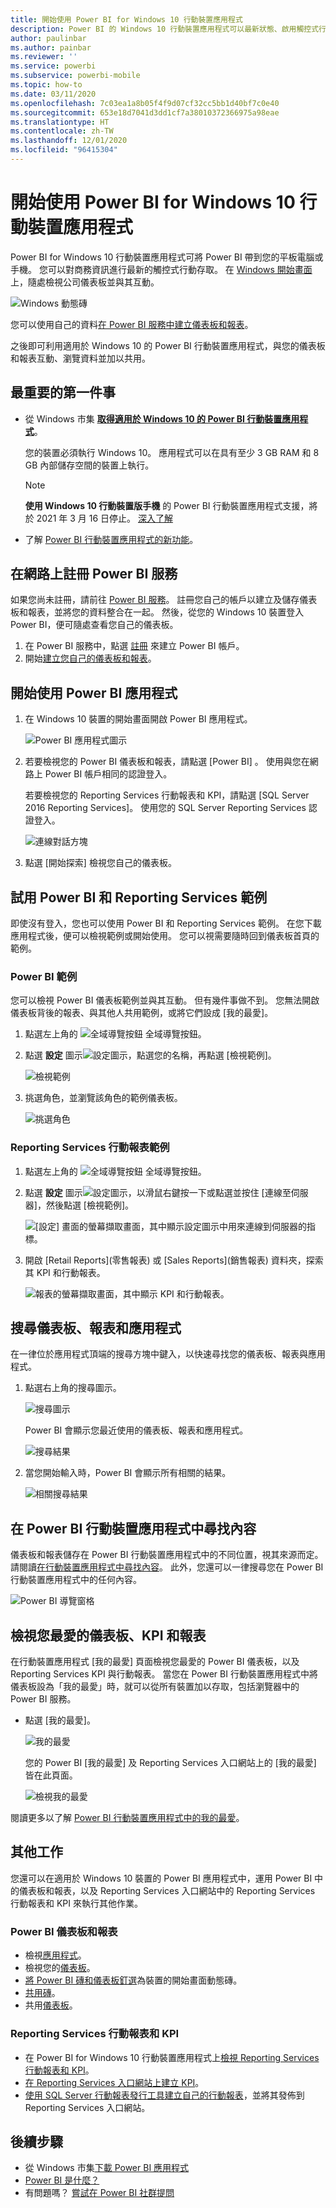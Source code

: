 ```yaml
---
title: 開始使用 Power BI for Windows 10 行動裝置應用程式
description: Power BI 的 Windows 10 行動裝置應用程式可以最新狀態、啟用觸控式行動裝置的方式存取您的商務資訊。
author: paulinbar
ms.author: painbar
ms.reviewer: ''
ms.service: powerbi
ms.subservice: powerbi-mobile
ms.topic: how-to
ms.date: 03/11/2020
ms.openlocfilehash: 7c03ea1a8b05f4f9d07cf32cc5bb1d40bf7c0e40
ms.sourcegitcommit: 653e18d7041d3dd1cf7a38010372366975a98eae
ms.translationtype: HT
ms.contentlocale: zh-TW
ms.lasthandoff: 12/01/2020
ms.locfileid: "96415304"
---
```

# <a name="get-started-with-the-power-bi-mobile-app-for-windows-10"></a>開始使用 Power BI for Windows 10 行動裝置應用程式
Power BI for Windows 10 行動裝置應用程式可將 Power BI 帶到您的平板電腦或手機。 您可以對商務資訊進行最新的觸控式行動存取。 在 [Windows 開始畫面](mobile-pin-dashboard-start-screen-windows-10-phone-app.md)上，隨處檢視公司儀表板並與其互動。

![Windows 動態磚](./media/mobile-windows-10-phone-app-get-started/pbi_win10_livetile.gif)

您可以使用自己的資料[在 Power BI 服務中建立儀表板和報表](../../fundamentals/service-get-started.md)。 

之後即可利用適用於 Windows 10 的 Power BI 行動裝置應用程式，與您的儀表板和報表互動、瀏覽資料並加以共用。

## <a name="first-things-first"></a>最重要的第一件事
* 從 Windows 市集 [**取得適用於 Windows 10 的 Power BI 行動裝置應用程式**](https://go.microsoft.com/fwlink/?LinkID=526478)。
  
  您的裝置必須執行 Windows 10。 應用程式可以在具有至少 3 GB RAM 和 8 GB 內部儲存空間的裝置上執行。

  >[!NOTE]
  >**使用 Windows 10 行動裝置版手機** 的 Power BI 行動裝置應用程式支援，將於 2021 年 3 月 16 日停止。 [深入了解](/legal/powerbi/powerbi-mobile/power-bi-mobile-app-end-of-support-for-windows-phones)
   
* 了解 [Power BI 行動裝置應用程式的新功能](mobile-whats-new-in-the-mobile-apps.md)。

## <a name="sign-up-for-the-power-bi-service-on-the-web"></a>在網路上註冊 Power BI 服務
如果您尚未註冊，請前往 [Power BI 服務](https://powerbi.com/)。 註冊您自己的帳戶以建立及儲存儀表板和報表，並將您的資料整合在一起。 然後，從您的 Windows 10 裝置登入 Power BI，便可隨處查看您自己的儀表板。

1. 在 Power BI 服務中，點選 [註冊](https://go.microsoft.com/fwlink/?LinkID=513879) 來建立 Power BI 帳戶。
2. 開始[建立您自己的儀表板和報表](../../fundamentals/service-get-started.md)。

## <a name="get-started-with-the-power-bi-app"></a>開始使用 Power BI 應用程式
1. 在 Windows 10 裝置的開始畫面開啟 Power BI 應用程式。
   
   ![Power BI 應用程式圖示](./media/mobile-windows-10-phone-app-get-started/pbi_win10ph_appiconsm.png)
2. 若要檢視您的 Power BI 儀表板和報表，請點選 [Power BI] 。 使用與您在網路上 Power BI 帳戶相同的認證登入。 
   
   若要檢視您的 Reporting Services 行動報表和 KPI，請點選 [SQL Server 2016 Reporting Services]。 使用您的 SQL Server Reporting Services 認證登入。
   
   ![連線對話方塊](./media/mobile-windows-10-phone-app-get-started/power-bi-windows-10-connect.png)
3. 點選 [開始探索]   檢視您自己的儀表板。

## <a name="try-the-power-bi-and-reporting-services-samples"></a>試用 Power BI 和 Reporting Services 範例
即使沒有登入，您也可以使用 Power BI 和 Reporting Services 範例。 在您下載應用程式後，便可以檢視範例或開始使用。 您可以視需要隨時回到儀表板首頁的範例。

### <a name="power-bi-samples"></a>Power BI 範例
您可以檢視 Power BI 儀表板範例並與其互動。 但有幾件事做不到。 您無法開啟儀表板背後的報表、與其他人共用範例，或將它們設成 [我的最愛]。

1. 點選左上角的 ![全域導覽按鈕](././media/mobile-windows-10-phone-app-get-started/power-bi-windows-10-navigation-icon.png) 全域導覽按鈕。
2. 點選 **設定** 圖示![設定圖示](./media/mobile-windows-10-phone-app-get-started/power-bi-win10-settings-icon.png)，點選您的名稱，再點選 [檢視範例]。
   
   ![檢視範例](./media/mobile-windows-10-phone-app-get-started/power-bi-win10-view-samples.png)
3. 挑選角色，並瀏覽該角色的範例儀表板。  
   
   ![挑選角色](./media/mobile-windows-10-phone-app-get-started/power-bi-win10-samples.png)

### <a name="reporting-services-mobile-report-samples"></a>Reporting Services 行動報表範例
1. 點選左上角的 ![全域導覽按鈕](././media/mobile-windows-10-phone-app-get-started/power-bi-windows-10-navigation-icon.png) 全域導覽按鈕。
2. 點選 **設定** 圖示![設定圖示](./media/mobile-windows-10-phone-app-get-started/power-bi-win10-settings-icon.png)，以滑鼠右鍵按一下或點選並按住 [連線至伺服器]，然後點選 [檢視範例]。
   
   ![[設定] 畫面的螢幕擷取畫面，其中顯示設定圖示中用來連線到伺服器的指標。](media/mobile-windows-10-phone-app-get-started/power-bi-win10-connect-ssrs-samples.png)
3. 開啟 [Retail Reports]\(零售報表) 或 [Sales Reports]\(銷售報表) 資料夾，探索其 KPI 和行動報表。
   
   ![報表的螢幕擷取畫面，其中顯示 KPI 和行動報表。](media/mobile-windows-10-phone-app-get-started/power-bi-win10-ssrs-sample-kpis.png)

## <a name="search-for-dashboards-reports-and-apps"></a>搜尋儀表板、報表和應用程式
在一律位於應用程式頂端的搜尋方塊中鍵入，以快速尋找您的儀表板、報表與應用程式。

1. 點選右上角的搜尋圖示。
   
   ![搜尋圖示](./media/mobile-windows-10-phone-app-get-started/pbi_win10ph_searchbarbrdr.png)
   
   Power BI 會顯示您最近使用的儀表板、報表和應用程式。
   
   ![搜尋結果](./media/mobile-windows-10-phone-app-get-started/pbi_win10_searchrecent.png)
2. 當您開始輸入時，Power BI 會顯示所有相關的結果。
   
   ![相關搜尋結果](./media/mobile-windows-10-phone-app-get-started/pbi_win10_search_m.png)

## <a name="find-your-content-in-the-power-bi-mobile-apps"></a>在 Power BI 行動裝置應用程式中尋找內容
儀表板和報表儲存在 Power BI 行動裝置應用程式中的不同位置，視其來源而定。 請閱讀[在行動裝置應用程式中尋找內容](mobile-apps-quickstart-view-dashboard-report.md)。 此外，您還可以一律搜尋您在 Power BI 行動裝置應用程式中的任何內容。 

![Power BI 導覽窗格](./media/mobile-windows-10-phone-app-get-started/power-bi-win10-left-nav.png)

## <a name="view-your-favorite-dashboards-kpis-and-reports"></a>檢視您最愛的儀表板、KPI 和報表
在行動裝置應用程式 [我的最愛] 頁面檢視您最愛的 Power BI 儀表板，以及 Reporting Services KPI 與行動報表。 當您在 Power BI 行動裝置應用程式中將儀表板設為「我的最愛」時，就可以從所有裝置加以存取，包括瀏覽器中的 Power BI 服務。 

* 點選 [我的最愛]。
  
   ![我的最愛](./media/mobile-windows-10-phone-app-get-started/power-bi-win10-favorite-menu.png)
  
   您的 Power BI [我的最愛] 及 Reporting Services 入口網站上的 [我的最愛] 皆在此頁面。
  
   ![檢視我的最愛](./media/mobile-windows-10-phone-app-get-started/power-bi-win10-favorites.png)

閱讀更多以了解 [Power BI 行動裝置應用程式中的我的最愛](mobile-apps-favorites.md)。

## <a name="other-tasks"></a>其他工作
您還可以在適用於 Windows 10 裝置的 Power BI 應用程式中，運用 Power BI 中的儀表板和報表，以及 Reporting Services 入口網站中的 Reporting Services 行動報表和 KPI 來執行其他作業。

### <a name="power-bi-dashboards-and-reports"></a>Power BI 儀表板和報表
* 檢視[應用程式](../../collaborate-share/service-create-distribute-apps.md)。
* 檢視您的[儀表板](mobile-apps-view-dashboard.md)。
* [將 Power BI 磚和儀表板釘選](mobile-pin-dashboard-start-screen-windows-10-phone-app.md)為裝置的開始畫面動態磚。
* [共用磚](mobile-windows-10-phone-app-get-started.md)。
* 共用[儀表板](mobile-share-dashboard-from-the-mobile-apps.md)。

### <a name="reporting-services-mobile-reports-and-kpis"></a>Reporting Services 行動報表和 KPI
* 在 Power BI for Windows 10 行動裝置應用程式上[檢視 Reporting Services 行動報表和 KPI](mobile-app-windows-10-ssrs-kpis-mobile-reports.md)。
* [在 Reporting Services 入口網站上建立 KPI](/sql/reporting-services/working-with-kpis-in-reporting-services)。
* [使用 SQL Server 行動報表發行工具建立自己的行動報表](/sql/reporting-services/mobile-reports/create-mobile-reports-with-sql-server-mobile-report-publisher)，並將其發佈到 Reporting Services 入口網站。

## <a name="next-steps"></a>後續步驟
* 從 Windows 市集[下載 Power BI 應用程式](https://go.microsoft.com/fwlink/?LinkID=526478)  
* [Power BI 是什麼？](../../fundamentals/power-bi-overview.md)
* 有問題嗎？ [嘗試在 Power BI 社群提問](https://community.powerbi.com/)